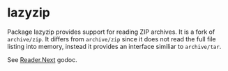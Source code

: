 # lazyzip

Package lazyzip provides support for reading ZIP archives. It is a fork of
`archive/zip`. It differs from `archive/zip` since it does not read the full
file listing into memory, instead it provides an interface similiar to
`archive/tar`.

See
[Reader.Next](https://godoc.org/github.com/sourcegraph/lazyzip#Reader.Next)
godoc.
